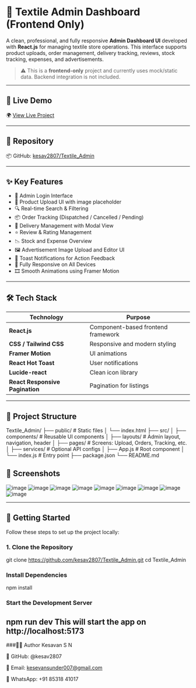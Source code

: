 # 🧵 Textile Admin Dashboard (Frontend Only)

A clean, professional, and fully responsive **Admin Dashboard UI** developed with **React.js** for managing textile store operations. This interface supports product uploads, order management, delivery tracking, reviews, stock tracking, expenses, and advertisements.

> ⚠️ This is a **frontend-only** project and currently uses mock/static data. Backend integration is not included.

---

## 🔗 Live Demo

🌍 [View Live Project](https://textile-admin.vercel.app)

---

## 📁 Repository

📦 GitHub: [kesav2807/Textile_Admin](https://github.com/kesav2807/Textile_Admin)

---

## ✨ Key Features

- 🔐 Admin Login Interface
- 🧾 Product Upload UI with image placeholder
- 🔍 Real-time Search & Filtering
- 📦 Order Tracking (Dispatched / Cancelled / Pending)
- 🚚 Delivery Management with Modal View
- ⭐ Review & Rating Management
- 📉 Stock and Expense Overview
- 🖼️ Advertisement Image Upload and Editor UI
- 💬 Toast Notifications for Action Feedback
- 📱 Fully Responsive on All Devices
- 🎞️ Smooth Animations using Framer Motion

---

## 🛠 Tech Stack

| Technology                  | Purpose                         |
|-----------------------------|----------------------------------|
| **React.js**                | Component-based frontend framework |
| **CSS / Tailwind CSS**      | Responsive and modern styling     |
| **Framer Motion**           | UI animations                     |
| **React Hot Toast**         | User notifications                |
| **Lucide-react**            | Clean icon library                |
| **React Responsive Pagination** | Pagination for listings         |

---

## 📁 Project Structure

Textile_Admin/
├── public/ # Static files
│ └── index.html
├── src/
│ ├── components/ # Reusable UI components
│ ├── layouts/ # Admin layout, navigation, header
│ ├── pages/ # Screens: Upload, Orders, Tracking, etc.
│ ├── services/ # Optional API configs
│ ├── App.js # Root component
│ └── index.js # Entry point
├── package.json
└── README.md

## 📸 Screenshots

![image](https://github.com/user-attachments/assets/f3857a42-3e52-4db9-a979-3f75793af667)
![image](https://github.com/user-attachments/assets/983c0de3-76a1-4fd6-8e44-551c7e0f7add)
![image](https://github.com/user-attachments/assets/6be78076-f563-4fc8-bf68-6acdd3c211fb)
![image](https://github.com/user-attachments/assets/30846069-d048-44f3-b1a7-08cb3d76ad3b)
![image](https://github.com/user-attachments/assets/a75e1fb1-d5ca-4640-b0fa-6f8e440a53f9)
![image](https://github.com/user-attachments/assets/a8f25ad3-fe60-473b-bf02-9269202eb2e7)
![image](https://github.com/user-attachments/assets/523915ef-1e81-4924-8ea4-e66d91572913)
![image](https://github.com/user-attachments/assets/0756df14-ec88-4ade-bd10-ed17e3373912)
![image](https://github.com/user-attachments/assets/929661ec-8907-44e2-9473-59308d74ccee)


---

## 🚀 Getting Started

Follow these steps to set up the project locally:

### 1. Clone the Repository


git clone https://github.com/kesav2807/Textile_Admin.git
cd Textile_Admin
### Install Dependencies
  npm install
###  Start the Development Server
  npm run dev
This will start the app on http://localhost:5173
---
###👨‍💻 Author
Kesavan S N

🔗 GitHub: @kesav2807

📧 Email: kesevansunder007@gmail.com

📱 WhatsApp: +91 85318 41017

